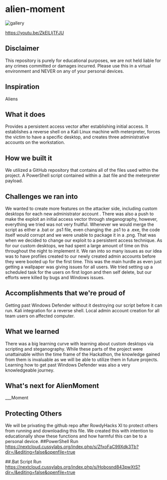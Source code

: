 # alien-moment
![gallery](https://github.com/user-attachments/assets/8f194732-5280-425a-9ae1-a1b47b3e3efa)

https://youtu.be/ZkElLljTFJU

## Disclaimer
This repository is purely for educational purposes, we are not held liable for any crimes committed or damages incurred. Please use this in a virtual environment and NEVER on any of your personal devices.
## Inspiration
Aliens 
## What it does
Provides a persistent access vector after establishing initial access. It establishes a reverse shell on a Kali Linux machine with meterpreter, forces the victim to have a specific desktop, and creates three administrative accounts on the workstation.
## How we built it
We utilized a GitHub repository that contains all of the files used within the project. A PowerShell script contained within a .bat file and the meterpreter payload.
## Challenges we ran into
We wanted to create more features on the attacker side, including custom desktops for each new administrator account . There was also a push to make the exploit an initial access vector through steganography, however, everything we tried was not very fruitful. Whenever we would merge the script as either a .bat or .ps1 file, even changing the .ps1 to a .exe, the code itself would corrupt and we were unable to package it in a .png. That was when we decided to change our exploit to a persistent access technique.
As for our custom desktops, we had spent a large amount of time on this throughout the night to implement it. We ran into so many issues as our idea was to have profiles created to our newly created admin accounts before they were booted up for the first time. This was the main hurdle as even just getting a wallpaper was giving issues for all users. We tried setting up a scheduled task for the users on first logon and then self delete, but our efforts were killed by bugs and Windows issues.
## Accomplishments that we're proud of
Getting past Windows Defender without it destroying our script before it can run. Kali integration for a reverse shell. Local admin account creation for all team users on affected computer.
## What we learned
There was a big learning curve with learning about custom desktops via scripting and steganography. While these parts of the project were unattainable within the time frame of the Hackathon, the knowledge gained from them is invaluable as we will be able to utilize them in future projects. Learning how to get past Windows Defender was also a very knowledgeable journey.
## What's next for AlienMoment
___Moment
## Protecting Others
We will be privating the github repo after RowdyHacks XI to protect others from running and downloading this file. We created this with intention to educationally show these functions and how harmful this can be to a personal device.
##PowerShell Run
https://nextcloud.cussylabs.org/index.php/s/ZfxoFaC99Xdk3Tb?dir=/&editing=false&openfile=true

##.Bat Script Run
https://nextcloud.cussylabs.org/index.php/s/Hobosnd843pwXtS?dir=/&editing=false&openfile=true

